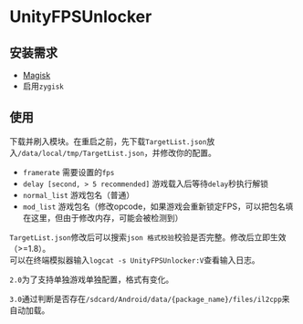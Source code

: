 # UnityFPSUnlocker
## 安装需求
- [Magisk](https://github.com/topjohnwu/Magisk/releases)
- 启用`zygisk`

## 使用
下载并刷入模块。在重启之前，先下载`TargetList.json`放入`/data/local/tmp/TargetList.json`，并修改你的配置。

- `framerate` 需要设置的`fps`
- `delay [second, > 5 recommended]` 游戏载入后等待`delay`秒执行解锁
- `normal_list` 游戏包名（普通）
- `mod_list` 游戏包名（修改opcode，如果游戏会重新锁定FPS，可以把包名填在这里，但由于修改内存，可能会被检测到）

`TargetList.json`修改后可以搜索`json 格式校验`校验是否完整。修改后立即生效（>=1.8）。  
可以在终端模拟器输入`logcat -s UnityFPSUnlocker:V`查看输入日志。

`2.0`为了支持单独游戏单独配置，格式有变化。

`3.0`通过判断是否存在`/sdcard/Android/data/{package_name}/files/il2cpp`来自动加载。
